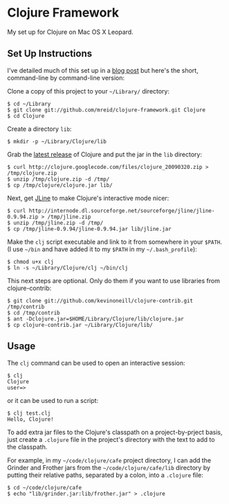 Clojure Framework
=================

My set up for Clojure on Mac OS X Leopard.

Set Up Instructions
-------------------
I've detailed much of this set up in a [blog post][] but here's the short, command-line by command-line version:

Clone a copy of this project to your `~/Library/` directory:

	$ cd ~/Library
	$ git clone git://github.com/mreid/clojure-framework.git Clojure
	$ cd Clojure

Create a directory `lib`:

	$ mkdir -p ~/Library/Clojure/lib

Grab the [latest release][cljzip] of Clojure and put the jar in the `lib` directory:

	$ curl http://clojure.googlecode.com/files/clojure_20090320.zip > /tmp/clojure.zip
	$ unzip /tmp/clojure.zip -d /tmp/
	$ cp /tmp/clojure/clojure.jar lib/


Next, get [JLine][] to make Clojure's interactive mode nicer:

	$ curl http://internode.dl.sourceforge.net/sourceforge/jline/jline-0.9.94.zip > /tmp/jline.zip
	$ unzip /tmp/jline.zip -d /tmp/
	$ cp /tmp/jline-0.9.94/jline-0.9.94.jar lib/jline.jar

Make the `clj` script executable and link to it from somewhere in your `$PATH`. (I use `~/bin` and have added it to my `$PATH` in my `~/.bash_profile`):

	$ chmod u+x clj
	$ ln -s ~/Library/Clojure/clj ~/bin/clj

This next steps are optional. Only do them if you want to use libraries from clojure-contrib:

	$ git clone git://github.com/kevinoneill/clojure-contrib.git /tmp/contrib
	$ cd /tmp/contrib
	$ ant -Dclojure.jar=$HOME/Library/Clojure/lib/clojure.jar
	$ cp clojure-contrib.jar ~/Library/Clojure/lib/

[blog post]: http://mark.reid.name/sap/setting-up.clojure.html
[cljzip]: http://clojure.googlecode.com/files/clojure_20090320.zip
[jline]: http://jline.sourceforge.net/

Usage
-----

The `clj` command can be used to open an interactive session:

	$ clj
	Clojure
	user=>

or it can be used to run a script:

	$ clj test.clj
	Hello, Clojure!

To add extra jar files to the Clojure's classpath on a project-by-prject basis, just create a `.clojure` file in the project's directory with the text to add to the classpath.

For example, in my `~/code/clojure/cafe` project directory, I can add the Grinder and Frother jars from the `~/code/clojure/cafe/lib` directory by putting their relative paths, separated by a colon, into a `.clojure` file:

	$ cd ~/code/clojure/cafe
	$ echo "lib/grinder.jar:lib/frother.jar" > .clojure
